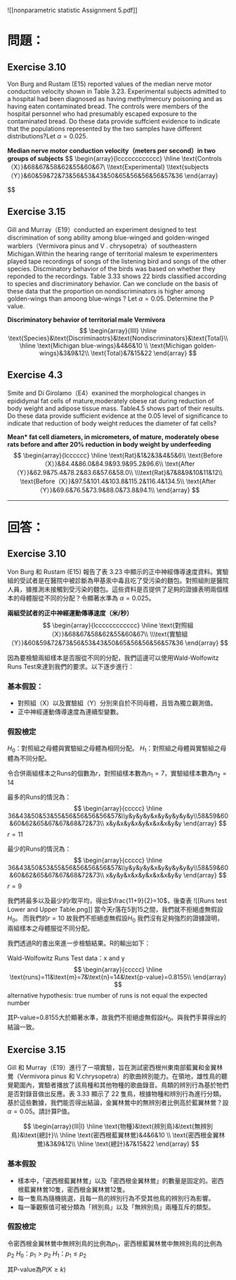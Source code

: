 ![[nonparametric statistic Assignment 5.pdf]]
# 問題：
## Exercise 3.10
Von Burg and Rustam (E15) reported values of the median nerve motor conduction velocity shown in Table 3.23. Experimental subjects admitted to a hospital had been diagnosed as having methylmercury poisoning and as having eaten contaminated bread. The controls were members of the hospital personnel who had presumably escaped exposure to the contaminated bread. Do these data provide suffcient evidence to indicate that the populations represented by the two samples have different distributions?Let $\alpha = 0.025$.

**Median nerve motor conduction velocity（meters per second）in two groups of subjects**
$$
\begin{array}{lcccccccccccc}
\hline
\text{Controls（X）}&68&67&58&62&55&60&67\\
\\\text{Experimental} \\\text{subjects（Y）}&60&59&72&73&56&53&43&50&65&56&56&56&57&36
\end{array}

$$

## Exercise 3.15
Gill and Murray（E19）conducted an experiment designed to test discrimination of song ability among blue-winged and golden-winged warblers（Vermivora pinus and
V . chrysopetra）of southeastern Michigan.Within the hearing range of territorial malesm te experimenters played tape recordings of songs of the listening bird and songs of the other species. Discminatory behavior of the birds was based on whether they reponded to the recordings. Table 3.33 shows 22 birds classified according to species and discriminatory behavior. Can we conclude on the basis of these data that the proportion on nondiscriminators is higher among golden-wings than amoong blue-wings ? Let $\alpha = 0.05$. Determine the P value. 

**Discriminatory behavior of territorial male Vermivora**
$$
\begin{array}{llll}
\hline
\text{Species}&\text{Discriminaotrs}&\text{Nondiscriminators}&\text{Total}\\
\hline
\text{Michigan blue-wings}&4&6&10 \\
\text{Michigan golden-wings}&3&9&12\\
\text{Total}&7&15&22
\end{array}
$$
## Exercise 4.3
Smite and Di Girolamo（E4）exanined the morphological changes in epididymal fat cells of mature,moderately obese rat during reduction of body weight and adipose tissue mass. Table4.5 shows part of their results. Do these data provide sufficient evidence at the 0.05 level of significance to indicate that reduction of body weight reduces the diameter of fat cells?

**Mean\* fat cell diameters, in micrometers, of mature, moderately obese rats before and after 20% reduction in body weight by underfeeding**
$$
\begin{array}{lcccccc}
\hline
\text{Rat}&1&2&3&4&5&6\\
\text{Before（X）}&84.4&86.0&84.9&93.9&95.2&96.6\\
\text{After（Y）}&62.9&75.4&78.2&83.6&57.6&58.0\\
\\\text{Rat}&7&8&9&10&11&12\\
\text{Before（X）}&97.5&101.4&103.8&115.2&116.4&134.5\\
\text{After（Y）}&69.6&76.5&73.9&88.0&73.8&94.1\\
\end{array}
$$
- - -
# 回答：

## Exercise 3.10
Von Burg 和 Rustam (E15) 報告了表 3.23 中顯示的正中神經傳導速度資料。實驗組的受試者是在醫院中被診斷為甲基汞中毒且吃了受污染的麵包。對照組則是醫院人員，據推測未接觸到受污染的麵包。這些資料是否提供了足夠的證據表明兩個樣本的母體服從不同的分配？令顯著水準為 $\alpha = 0.025$。

**兩組受試者的正中神經運動傳導速度（米/秒）**
$$
\begin{array}{lcccccccccccc}
\hline
\text{對照組（X）}&68&67&58&62&55&60&67\\
\\\text{實驗組（Y）}&60&59&72&73&56&53&43&50&65&56&56&56&57&36
\end{array}
$$

因為要檢驗兩組樣本是否服從不同的分配，我們這邊可以使用Wald-Wolfowitz Runs Test來達到我們的要求。以下逐步進行：
### 基本假設：
- 對照組（X）以及實驗組（Y）分別來自於不同母體，且皆為獨立觀測值。
- 正中神經運動傳導速度為連續型變數。
### 假設檢定
$H_0$：對照組之母體與實驗組之母體為相同分配。
$H_1$：對照組之母體與實驗組之母體為不同分配。

令合併兩組樣本之Runs的個數為$r$，對照組樣本數為$n_1=7$，實驗組樣本數為$n_2=14$

最多的Runs的情況為：
$$
\begin{array}{ccccc}
\hline
36&43&50&53&55&56&56&56&56&57&\\y&y&y&y&x&y&y&y&y&y\\58&59&60&60&62&65&67&67&68&72&73\\
x&y&x&y&x&y&x&x&x&y&y
\end{array}
$$
$r=11$

最少的Runs的情況為：
$$
\begin{array}{ccccc}
\hline
36&43&50&53&55&56&56&56&56&57&\\y&y&y&y&x&y&y&y&y&y\\58&59&60&60&62&65&67&67&68&72&73\\
x&y&y&x&x&y&x&x&x&y&y
\end{array}
$$
$r=9$

我們將最多以及最少的$r$取平均，得出$\frac{11+9}{2}=10$，後查表
![[Runs test Lower and Upper Table.png]]
當今天$r$落在$5$到$15$之間，我們就不拒絕虛無假設$H_0$。
而我們的$r=10$
故我們不拒絕虛無假設$H_0$
我們沒有足夠強烈的證據證明，兩組樣本之母體服從不同分配。

我們透過R的書出來進一步檢驗結果。R的輸出如下：

Wald-Wolfowitz Runs Test
data：x and y
$$
\begin{array}{ccccc}
\hline
\text{runs}=11&\text{m}=7&\text{n}=14&\text{p-value}=0.8155\\
\end{array}
$$
alternative hypothesis: true number of runs is not equal the expected number

其P-value=0.8155大於顯著水準，故我們不拒絕虛無假設$H_0$。與我們手算得出的結論一致。


## Exercise 3.15
Gill 和 Murray（E19）進行了一項實驗，旨在測試密西根州東南部藍翼和金翼林鶯（Vermivora pinus 和 V.chrysopetra）的歌曲辨別能力。在領地，雄性鳥的聽覺範圍內，實驗者播放了該鳥種和其他物種的歌曲錄音。鳥類的辨別行為基於牠們是否對錄音做出反應。表 3.33 顯示了 22 隻鳥，根據物種和辨別行為進行分類。基於這些數據，我們能否得出結論，金翼林鶯中的無辨別者比例高於藍翼林鶯？設$\alpha = 0.05$。請計算P值。 

$$
\begin{array}{lll|l}
\hline
\text{物種}&\text{辨別鳥}&\text{無辨別鳥}&\text{總計}\\
\hline
\text{密西根藍翼林鶯}&4&6&10 \\
\text{密西根金翼林鶯}&3&9&12\\
\hline
\text{總計}&7&15&22
\end{array}
$$
### 基本假設
- 樣本中，「密西根藍翼林鶯」以及「密西根金翼林鶯」的數量是固定的。密西根藍翼林鶯10隻，密西根金翼林鶯12隻。
- 每一隻鳥為隨機挑選，且每一鳥的辨別行為不受其他鳥的辨別行為影響。
- 每一筆觀察值可被分類為「辨別鳥」以及「無辨別鳥」兩種互斥的類型。
### 假設檢定
令密西根金翼林鶯中無辨別鳥的比例為$p_1$，密西根藍翼林鶯中無辨別鳥的比例為$p_2$
$H_0$：$p_1>p_2$
$H_1$：$p_1\leq p_2$

其P-value為$P(K\geq k)$